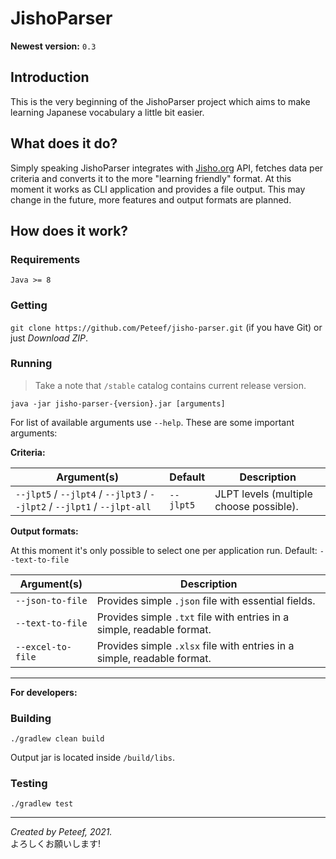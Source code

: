 # JishoParser

**Newest version:** `0.3`

## Introduction
This is the very beginning of the JishoParser project which aims to make learning Japanese vocabulary a little bit easier.

## What does it do?
Simply speaking JishoParser integrates with [Jisho.org](https://jisho.org/) API, fetches data per criteria and converts it to the more "learning friendly" format. 
At this moment it works as CLI application and provides a file output. This may change in the future, more features and output formats are planned.

## How does it work?

### Requirements
```Java >= 8```

### Getting
```git clone https://github.com/Peteef/jisho-parser.git``` (if you have Git) or just *Download ZIP*.

### Running
>Take a note that `/stable` catalog contains current release version.

```java -jar jisho-parser-{version}.jar [arguments]```

For list of available arguments use `--help`. These are some important arguments:

**Criteria:**

|Argument(s)|Default|Description|
|-----------|-------|-----------|
|`--jlpt5` / `--jlpt4` / `--jlpt3` / `--jlpt2` / `--jlpt1` / `--jlpt-all`|`--jlpt5`|JLPT levels (multiple choose possible).

**Output formats:**

At this moment it's only possible to select one per application run. Default: `--text-to-file`

|Argument(s)|Description|
|-----------|-----------|
|`--json-to-file`|Provides simple `.json` file with essential fields.|
|`--text-to-file`|Provides simple `.txt` file with entries in a simple, readable format.|
|`--excel-to-file`|Provides simple `.xlsx` file with entries in a simple, readable format.|

---

**For developers:**
### Building
```./gradlew clean build```

Output jar is located inside ```/build/libs```.

### Testing
```./gradlew test```

---

*Created by Peteef, 2021.*\
よろしくお願いします!